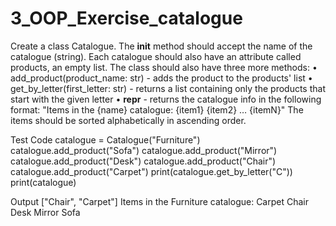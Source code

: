 # 3_OOP_Exercise_catalogue
Create a class Catalogue. The __init__ method should accept the name of the catalogue (string). Each catalogue should also have an attribute called products, an empty list. The class should also have three more methods:
•	add_product(product_name: str) - adds the product to the products' list
•	get_by_letter(first_letter: str) - returns a list containing only the products that start with the given letter
•	__repr__ - returns the catalogue info in the following format: 
"Items in the {name} catalogue:
{item1}
{item2}
…
{itemN}"
The items should be sorted alphabetically in ascending order.

Test Code
catalogue = Catalogue("Furniture")
catalogue.add_product("Sofa")
catalogue.add_product("Mirror")
catalogue.add_product("Desk")
catalogue.add_product("Chair")
catalogue.add_product("Carpet")
print(catalogue.get_by_letter("C"))
print(catalogue)

Output
["Chair", "Carpet"]
Items in the Furniture catalogue:
Carpet
Chair
Desk
Mirror
Sofa
